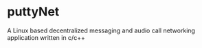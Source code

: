 # puttyNet
A Linux based decentralized messaging and audio call networking application written in c/c++

